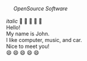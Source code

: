 
&nbsp;&nbsp;&nbsp;&nbsp;&nbsp;*OpenSource Software*<br><br>
<md>
*italic*
</md>
:car: :car: :car: :car: :car:<br>
Hello!<br>
My name is John.<br>
I like computer, music, and car.<br>
Nice to meet you!<br>
:smile: :smile: :smile: :smile: :smile:<br>
